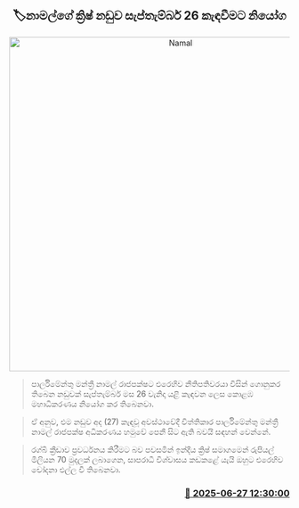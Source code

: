 <p align='center'><b><h2 align='center' title='Namal's Krish case ordered to be called on September 26'>🏷නාමල්ගේ ක්‍රිෂ් නඩුව සැප්තැම්බර් 26 කැඳවීමට නියෝග</h2></b></p>
<p align='center'><img src='https://helakuru.sgp1.cdn.digitaloceanspaces.com/esana/images/lib/court-2.jpg' width='600' alt='Namal's Krish case ordered to be called on September 26'></p>

> පාර්ලිමේන්තු මන්ත්‍රී නාමල් රාජපක්ෂට එරෙහිව නීතිපතිවරයා විසින් ගොනුකර තිබෙන නඩුවක් සැප්තැම්බර් මස 26 වැනිදා යළි කැඳවන ලෙස කොළඹ මහාධිකරණය නියෝග කර තිබෙනවා.

> ඒ අනුව, එම නඩුව අද (27) කැඳවූ අවස්ථාවේදී විත්තිකාර පාර්ලිමේන්තු මන්ත්‍රී නාමල් රාජපක්ෂ අධිකරණය හමුවේ පෙනී සිට ඇති බවයි සඳහන් වෙන්නේ.

> රග්බි ක්‍රීඩාව ප්‍රවර්ධනය කිරීමට බව පවසමින් ඉන්දීය ක්‍රිෂ් සමාගමෙන් රුපියල් මිලියන 70 මුදලක් ලබාගෙන, සාපරාධී විශ්වාසය කඩකළේ යැයි ඔහුට එරෙහිව චෝදනා එල්ල වී තිබෙනවා.



<h3 align='right'><a href='https://www.helakuru.lk/esana/p/111401/'>📅 2025-06-27 12:30:00</a></h3>
